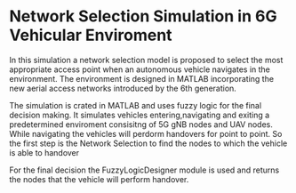 # Network Selection Simulation in 6G Vehicular Enviroment   
In this simulation a network selection model is proposed to select the most appropriate access point when an autonomous vehicle navigates in the environment. The environment is designed in MATLAB incorporating the new aerial access networks introduced by the 6th generation. 

The simulation is crated in MATLAB and uses fuzzy logic for the final decision making. It simulates vehicles entering,navigating and exiting a predetermined enviroment consisitng of 5G gNB nodes and UAV nodes. While navigating the vehicles will perdorm handovers for point to point. So the first step is the Network Selection to find the nodes to which the vehicle is able to handover

For the final decision the FuzzyLogicDesigner module is used and returns the nodes that the vehicle will perform handover.
